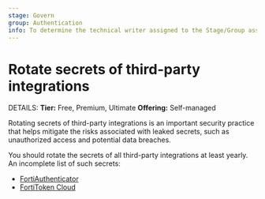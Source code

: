 ```yaml
---
stage: Govern
group: Authentication
info: To determine the technical writer assigned to the Stage/Group associated with this page, see https://handbook.gitlab.com/handbook/product/ux/technical-writing/#assignments
---
```


# Rotate secrets of third-party integrations

DETAILS:
**Tier:** Free, Premium, Ultimate
**Offering:** Self-managed

Rotating secrets of third-party integrations is an important security practice
that helps mitigate the risks associated with leaked secrets, such as
unauthorized access and potential data breaches.

You should rotate the secrets of all third-party integrations at least yearly.
An incomplete list of such secrets:

- [FortiAuthenticator](../user/profile/account/two_factor_authentication.md#enable-a-one-time-password-authenticator-using-fortiauthenticator)
- [FortiToken Cloud](../user/profile/account/two_factor_authentication.md#enable-a-one-time-password-authenticator-using-fortitoken-cloud)
